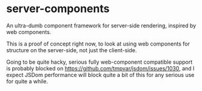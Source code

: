 # server-components

An ultra-dumb component framework for server-side rendering, inspired by web components.

This is a proof of concept right now, to look at using web components for structure on the server-side, not just the client-side.

Going to be quite hacky, serious fully web-component compatible support is probably blocked on
https://github.com/tmpvar/jsdom/issues/1030, and I expect JSDom performance will block quite a bit of this for any serious use
for quite a while.
